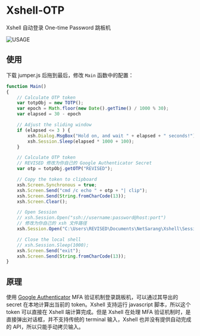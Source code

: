# Xshell-OTP

Xshell 自动登录 One-time Password 跳板机

![USAGE](USAGE.gif)

## 使用

下载 jumper.js 后拖到最后，修改 `Main` 函数中的配置：

```js
function Main()
{
    // Calculate OTP token
    var totpObj = new TOTP();
    var epoch = Math.floor(new Date().getTime() / 1000 % 30);
    var elapsed = 30 - epoch

    // Adjust the sliding window
    if (elapsed <= 3 ) {
        xsh.Dialog.MsgBox("Hold on, and wait " + elapsed + " seconds!");
        xsh.Session.Sleep(elapsed * 1000 + 100);
    }

    // Calculate OTP token
    // REVISED 修改为你自己的 Google Authenticator Secret
    var otp = totpObj.getOTP("REVISED");

    // Copy the token to clipboard
    xsh.Screen.Synchronous = true;
    xsh.Screen.Send("cmd /c echo " + otp + "| clip");
    xsh.Screen.Send(String.fromCharCode(13));
    xsh.Screen.Clear();

    // Open Session
    // xsh.Session.Open("ssh://username:password@host:port")
    // 修改为你自己的 xsh 文件路径
    xsh.Session.Open("C:\Users\REVISED\Documents\NetSarang\Xshell\Sessions\jump.xsh");

    // Close the local shell
    // xsh.Session.Sleep(1000);
    xsh.Screen.Send("exit");
    xsh.Screen.Send(String.fromCharCode(13));
}
```

## 原理

使用 [Google Authenticator][1] MFA 验证机制登录跳板机，可以通过其导出的 secret 在本地计算出当前的 token。Xshell 支持运行 javascript 脚本，所以这个 token 可以直接在 Xshell 端计算完成。但是 Xshell 在处理 MFA 验证机制时，是直接弹出对话框，并不支持传统的 terminal 输入，Xshell 也并没有提供自动完成的 API，所以只能手动拷贝输入。

[1]: https://chrome.google.com/webstore/detail/authenticator/bhghoamapcdpbohphigoooaddinpkbai
